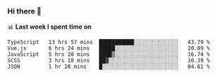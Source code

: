 ### Hi there 👋

<!--
**DBvc/DBvc** is a ✨ _special_ ✨ repository because its `README.md` (this file) appears on your GitHub profile.

Here are some ideas to get you started:

- 🔭 I’m currently working on ...
- 🌱 I’m currently learning ...
- 👯 I’m looking to collaborate on ...
- 🤔 I’m looking for help with ...
- 💬 Ask me about ...
- 📫 How to reach me: ...
- 😄 Pronouns: ...
- ⚡ Fun fact: ...
-->

📊 **Last week I spent time on**
<!--START_SECTION:waka-->
```text
TypeScript   13 hrs 57 mins  ███████████░░░░░░░░░░░░░░   43.79 % 
Vue.js       6 hrs 24 mins   █████░░░░░░░░░░░░░░░░░░░░   20.09 % 
JavaScript   5 hrs 20 mins   ████▒░░░░░░░░░░░░░░░░░░░░   16.74 % 
SCSS         3 hrs 18 mins   ██▓░░░░░░░░░░░░░░░░░░░░░░   10.39 % 
JSON         1 hr 28 mins    █░░░░░░░░░░░░░░░░░░░░░░░░   04.61 % 
```
<!--END_SECTION:waka-->
